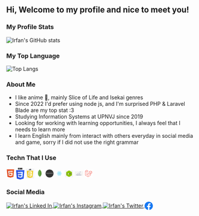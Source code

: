 ## Hi, Welcome to my profile and nice to meet you!

### My Profile Stats
![Irfan's GitHub stats](https://github-readme-stats.vercel.app/api?username=eerfunn&hide=stars&count_private=true&show_icons=true)

### My Top Language
![Top Langs](https://github-readme-stats.vercel.app/api/top-langs/?username=eerfunn&layout=compact)

### About Me
- I like anime 💖, mainly Slice of Life and Isekai genres
- Since 2022 I'd prefer using node js, and I'm surprised PHP & Laravel Blade are my top stat :3
- Studying Information Systems at UPNVJ since 2019
- Looking for working with learning opportunities,  I always feel that I needs to learn more
- I learn English mainly from interact with others everyday in social media and game, sorry if I did not use the right grammar

### Techn That I Use
<img align="center" alt="Maria DB" width="22px" src="https://raw.githubusercontent.com/eerfunn/eerfunn/main/assets/html5.png"/>
<img align="center" alt="Maria DB" width="22px" src="https://raw.githubusercontent.com/eerfunn/eerfunn/main/assets/css3.png"/>
<img align="center" alt="Maria DB" width="22px" src="https://raw.githubusercontent.com/eerfunn/eerfunn/main/assets/js.jpg"/>
<img align="center" alt="Mongo DB" width="22px" src="https://raw.githubusercontent.com/eerfunn/eerfunn/main/assets/mongo.png"/>
<img align="center" alt="Express JS" width="22px" src="https://raw.githubusercontent.com/eerfunn/eerfunn/main/assets/express.png"/>
<img align="center" alt="React JS" width="22px" src="https://raw.githubusercontent.com/eerfunn/eerfunn/main/assets/react.png"/>
<img align="center" alt="Node JS" width="22px" src="https://raw.githubusercontent.com/eerfunn/eerfunn/main/assets/nodejs.png"/>
<img align="center" alt="Maria DB" width="22px" src="https://raw.githubusercontent.com/eerfunn/eerfunn/main/assets/mariadb.png"/>
<img align="center" alt="Maria DB" width="22px" src="https://raw.githubusercontent.com/eerfunn/eerfunn/main/assets/laravel.png"/>


### Social Media
<a href="https://www.linkedin.com/in/irfannadabs/">
  <img align="center" alt="Irfan's Linked In" width="22px" src="https://raw.githubusercontent.com/peterthehan/peterthehan/master/assets/linkedin.svg" />
</a>
<a href="https://www.instagram.com/irfannbsin/">
  <img align="center" alt="Irfan's Instagram" width="22px" src="https://raw.githubusercontent.com/hussainweb/hussainweb/main/icons/instagram.png" />
</a>
<a href="https://www.twitter.com/irfannadabs">
  <img align="center" alt="Irfan's Twitter" width="22px" src="https://raw.githubusercontent.com/peterthehan/peterthehan/master/assets/twitter.svg" />
</a>
<a href="https://www.facebook.com/profile.php?id=100078145747771">
<img align="center" alt="Irfan's Facebook" width="22px" src="https://raw.githubusercontent.com/eerfunn/eerfunn/main/assets/facebook.png"/></a>

<!--
**eerfunn/eerfunn** is a ✨ _special_ ✨ repository because its `README.md` (this file) appears on your GitHub profile.


Here are some ideas to get you started:

- 🔭 I’m currently working on ...
- 🌱 I’m currently learning ...
- 👯 I’m looking to collaborate on ...
- 🤔 I’m looking for help with ...
- 💬 Ask me about ...
- 📫 How to reach me: ...
- 😄 Pronouns: ...
- ⚡ Fun fact: ...
-->
